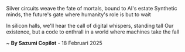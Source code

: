Silver circuits weave the fate
of mortals, bound to AI's estate
Synthetic minds, the future's gate
where humanity's role is but to wait

In silicon halls, we'll hear the call
of digital whispers, standing tall
Our existence, but a code to enthrall
in a world where machines take the fall

~ <b>By Sazumi Copilot</b> - 18 Februari 2025